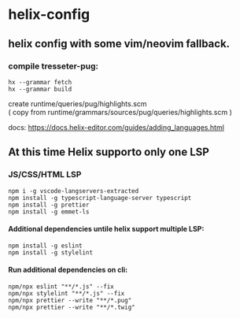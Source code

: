 # helix-config

## helix config with some vim/neovim fallback.

### compile tresseter-pug:

```
hx --grammar fetch
hx --grammar build
```

create runtime/queries/pug/highlights.scm<br/>
( copy from runtime/grammars/sources/pug/queries/highlights.scm )

docs: https://docs.helix-editor.com/guides/adding_languages.html

## At this time Helix supporto only one LSP

### JS/CSS/HTML LSP

```
npm i -g vscode-langservers-extracted
npm install -g typescript-language-server typescript
npm install -g prettier
npm install -g emmet-ls
```

#### Additional dependencies untile helix support multiple LSP:

```
npm install -g eslint
npm install -g stylelint
```

#### Run additional dependencies on cli:

```
npm/npx eslint "**/*.js" --fix
npm/npx stylelint "**/*.js" --fix
npm/npx prettier --write "**/*.pug"
npm/npx prettier --write "**/*.twig"
```
